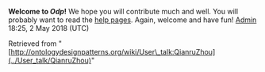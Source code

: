 __Welcome to _Odp_!__ We hope you will contribute much and well. 
You will probably want to read the [help pages](http://ontologydesignpatterns.org/wiki/Help:Contents "Help:Contents"). Again, welcome and have fun! [Admin](../User/ValentinaPresutti "User:ValentinaPresutti") 18:25, 2 May 2018 (UTC)





Retrieved from "[http://ontologydesignpatterns.org/wiki/User\_talk:QianruZhou](../User_talk/QianruZhou)"